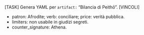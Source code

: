 [TASK] Genera YAML per `artifact:` “Bilancia di Peithō”.
[VINCOLI]
- patron: Afrodite; verb: conciliare; price: verità pubblica.
- limiters: non usabile in giudizi segreti.
- counter_signature: Athena.
